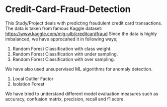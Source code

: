 # Credit-Card-Fraud-Detection
This Study/Project deals with predicting fraudulent credit card transactions.
The data is taken from famous Kaggle dataset: https://www.kaggle.com/mlg-ulb/creditcardfraud
Since the data is highly imbalanced, we have approcahed it in following ways;
  1. Random Forest Classification with class weight.
  2. Random Forest Classification with under sampling.
  3. Random Forest Classification with over sampling.

We have also used unsupervised ML algorithms for anomaly detection.
  1. Local Outlier Factor
  2. Isolation Forest
  
We have tried to understand different model evaluation measures such as accuracy, confusion matrix, precision, recall and f1 score.

